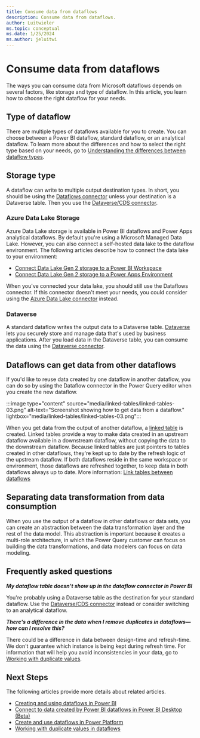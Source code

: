 ```yaml
---
title: Consume data from dataflows
description: Consume data from dataflows.
author: Luitwieler
ms.topic: conceptual
ms.date: 1/25/2024
ms.author: jeluitwi
---
```


# Consume data from dataflows

The ways you can consume data from Microsoft dataflows depends on several factors, like storage and type of dataflow. In this article, you learn how to choose the right dataflow for your needs.

## Type of dataflow

There are multiple types of dataflows available for you to create. You can choose between a Power BI dataflow, standard dataflow, or an analytical dataflow. To learn more about the differences and how to select the right type based on your needs, go to [Understanding the differences between dataflow types](understanding-differences-between-analytical-standard-dataflows.md).

## Storage type

A dataflow can write to multiple output destination types. In short, you should be using the [Dataflows connector](../connectors/dataflows.md) unless your destination is a Dataverse table. Then you use the [Dataverse/CDS connector](../connectors/dataverse.md).

### Azure Data Lake Storage

Azure Data Lake storage is available in Power BI dataflows and Power Apps analytical dataflows. By default you're using a Microsoft Managed Data Lake. However, you can also connect a self-hosted data lake to the dataflow environment. The following articles describe how to connect the data lake to your environment:

- [Connect Data Lake Gen 2 storage to a Power BI Workspace](/power-bi/transform-model/dataflows/dataflows-azure-data-lake-storage-integration)
- [Connect Data Lake Gen 2 storage to a Power Apps Environment](./connect-azure-data-lake-storage-for-dataflow.md)

When you've connected your data lake, you should still use the Dataflows connector. If this connector doesn't meet your needs, you could consider using the [Azure Data Lake connector](../connectors/data-lake-storage.md) instead.

### Dataverse

A standard dataflow writes the output data to a Dataverse table. [Dataverse](/powerapps/maker/data-platform/data-platform-intro) lets you securely store and manage data that's used by business applications. After you load data in the Dataverse table, you can consume the data using the [Dataverse connector](../connectors/dataverse.md).

## Dataflows can get data from other dataflows

If you'd like to reuse data created by one dataflow in another dataflow, you can do so by using the Dataflow connector in the Power Query editor when you create the new dataflow.

:::image type="content" source="media/linked-tables/linked-tables-03.png" alt-text="Screenshot showing how to get data from a dataflow." lightbox="media/linked-tables/linked-tables-03.png":::

When you get data from the output of another dataflow, a [linked table](linked-tables.md) is created. Linked tables provide a way to make data created in an upstream dataflow available in a downstream dataflow, without copying the data to the downstream dataflow. Because linked tables are just pointers to tables created in other dataflows, they're kept up to date by the refresh logic of the upstream dataflow. If both dataflows reside in the same workspace or environment, those dataflows are refreshed together, to keep data in both dataflows always up to date. More information: [Link tables between dataflows](linked-tables.md)

## Separating data transformation from data consumption

When you use the output of a dataflow in other dataflows or data sets, you can create an abstraction between the data transformation layer and the rest of the data model. This abstraction is important because it creates a multi-role architecture, in which the Power Query customer can focus on building the data transformations, and data modelers can focus on data modeling.

## Frequently asked questions

_**My dataflow table doesn't show up in the dataflow connector in Power BI**_

You're probably using a Dataverse table as the destination for your standard dataflow. Use the [Dataverse/CDS connector](../connectors/dataverse.md) instead or consider switching to an analytical dataflow.

_**There's a difference in the data when I remove duplicates in dataflows&mdash;how can I resolve this?**_

There could be a difference in data between design-time and refresh-time. We don't guarantee which instance is being kept during refresh time. For information that will help you avoid inconsistencies in your data, go to [Working with duplicate values](../working-with-duplicates.md).

## Next Steps

The following articles provide more details about related articles.

- [Creating and using dataflows in Power BI](/power-bi/service-dataflows-create-use)
- [Connect to data created by Power BI dataflows in Power BI Desktop (Beta)](/power-bi/desktop-connect-dataflows)
- [Create and use dataflows in Power Platform](/data-integration/dataflows/dataflows-integration-overview)
- [Working with duplicate values in dataflows](../working-with-duplicates.md)
